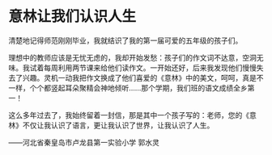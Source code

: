 # 意林让我们认识人生

清楚地记得师范刚刚毕业，我就结识了我的第一届可爱的五年级的孩子们。 

理想中的教师应该是无忧无虑的，我却开始发愁：孩子们的作文词不达意，空洞无味。我试着每周利用两节课来给他们读作文。一开始还好，后来我发现他们慢慢失去了兴趣。灵机一动我把作文换成了他们喜爱的《意林》中的美文，呵呵，真是不一样，个个都竖起耳朵聚精会神地倾听……那个学期，我们班的语文成绩全乡第一！ 

这么多年过去了，我始终留着一封信，那是其中一个孩子写的：老师，您的《意林》不仅让我认识了语言，更让我认识了世界，让我认识了人生。 

——河北省秦皇岛市卢龙县第一实验小学 郭水灵